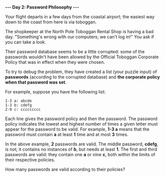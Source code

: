 __--- Day 2: Password Philosophy ---__

Your flight departs in a few days from the coastal airport; the easiest way down to the coast from here is via toboggan.

The shopkeeper at the North Pole Toboggan Rental Shop is having a bad day. "Something's wrong with our computers; we can't log in!" You ask if you can take a look.

Their password database seems to be a little corrupted: some of the passwords wouldn't have been allowed by the Official Toboggan Corporate Policy that was in effect when they were chosen.

To try to debug the problem, they have created a list (your puzzle input) of **passwords** (according to the corrupted database) and **the corporate policy when that password was set**.

For example, suppose you have the following list:
```
1-3 a: abcde
1-3 b: cdefg
2-9 c: ccccccccc
```
Each line gives the password policy and then the password. The password policy indicates the lowest and highest number of times a given letter must appear for the password to be valid. For example, **1-3 a** means that the password must contain **a** at least **1** time and at most **3** times.

In the above example, **2** passwords are valid. The middle password, **cdefg**, is not; it contains no instances of **b**, but needs at least **1**. The first and third passwords are valid: they contain one **a** or nine **c**, both within the limits of their respective policies.

How many passwords are valid according to their policies?